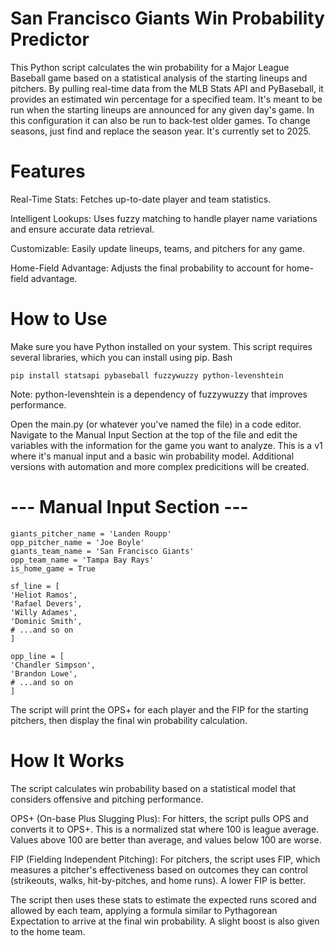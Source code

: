 # San Francisco Giants Win Probability Predictor

This Python script calculates the win probability for a Major League Baseball game based on a statistical analysis of the starting lineups and pitchers. By pulling real-time data from the MLB Stats API and PyBaseball, it provides an estimated win percentage for a specified team. It's meant to be run when the starting lineups are announced for any given day's game. In this configuration it can also be run to back-test older games. To change seasons, just find and replace the season year. It's currently set to 2025.

# Features

  Real-Time Stats: Fetches up-to-date player and team statistics.
  
  Intelligent Lookups: Uses fuzzy matching to handle player name variations and ensure accurate data retrieval.
  
  Customizable: Easily update lineups, teams, and pitchers for any game.
  
  Home-Field Advantage: Adjusts the final probability to account for home-field advantage.

# How to Use

Make sure you have Python installed on your system. This script requires several libraries, which you can install using pip.
Bash

    pip install statsapi pybaseball fuzzywuzzy python-levenshtein

Note: python-levenshtein is a dependency of fuzzywuzzy that improves performance.



Open the main.py (or whatever you've named the file) in a code editor. Navigate to the Manual Input Section at the top of the file and edit the variables with the information for the game you want to analyze. This is a v1 where it's manual input and a basic win probability model. Additional versions with automation and more complex predicitions will be created.

# --- Manual Input Section ---
    giants_pitcher_name = 'Landen Roupp'
    opp_pitcher_name = 'Joe Boyle'
    giants_team_name = 'San Francisco Giants'
    opp_team_name = 'Tampa Bay Rays'
    is_home_game = True

    sf_line = [
    'Heliot Ramos', 
    'Rafael Devers', 
    'Willy Adames', 
    'Dominic Smith', 
    # ...and so on
    ]

    opp_line = [
    'Chandler Simpson', 
    'Brandon Lowe', 
    # ...and so on
    ]

   

The script will print the OPS+ for each player and the FIP for the starting pitchers, then display the final win probability calculation.

# How It Works

The script calculates win probability based on a statistical model that considers offensive and pitching performance.

OPS+ (On-base Plus Slugging Plus): For hitters, the script pulls OPS and converts it to OPS+. This is a normalized stat where 100 is league average. Values above 100 are better than average, and values below 100 are worse.

FIP (Fielding Independent Pitching): For pitchers, the script uses FIP, which measures a pitcher's effectiveness based on outcomes they can control (strikeouts, walks, hit-by-pitches, and home runs). A lower FIP is better.

The script then uses these stats to estimate the expected runs scored and allowed by each team, applying a formula similar to Pythagorean Expectation to arrive at the final win probability. A slight boost is also given to the home team.
